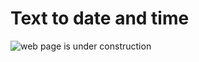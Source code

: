 # Text to date and time

![web page is under construction](https://docimages.blob.core.chinacloudapi.cn/images/commingsoon20210514.jpg)
